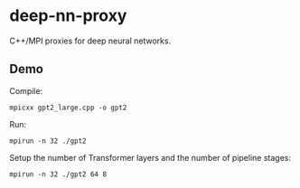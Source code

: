 # deep-nn-proxy
C++/MPI proxies for deep neural networks.

## Demo
Compile:

`mpicxx gpt2_large.cpp -o gpt2`

Run:

`mpirun -n 32 ./gpt2`

Setup the number of Transformer layers and the number of pipeline stages:

`mpirun -n 32 ./gpt2 64 8`
